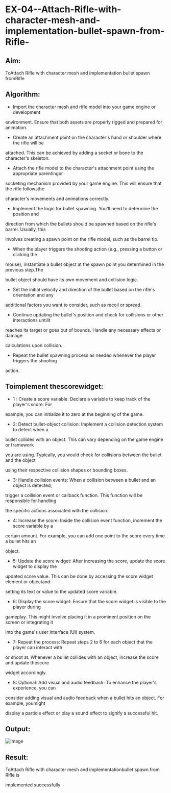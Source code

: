 # EX-04--Attach-Rifle-with-character-mesh-and-implementation-bullet-spawn-from-Rifle-

## Aim:

 ToAttach Rifle with character mesh and implementation bullet spawn fromRifle

## Algorithm:

* Import the character mesh and rifle model into your game engine or development

 environment. Ensure that both assets are properly rigged and prepared for animation.

* Create an attachment point on the character's hand or shoulder where the rifle will be

 attached. This can be achieved by adding a socket or bone to the character's skeleton.

*  Attach the rifle model to the character's attachment point using the appropriate parentingor

 socketing mechanism provided by your game engine. This will ensure that the rifle followsthe

 character's movements and animations correctly.

* Implement the logic for bullet spawning. You'll need to determine the position and

 direction from which the bullets should be spawned based on the rifle's barrel. Usually, this

 involves creating a spawn point on the rifle model, such as the barrel tip.

* When the player triggers the shooting action (e.g., pressing a button or clicking the

 mouse), instantiate a bullet object at the spawn point you determined in the previous step.The

 bullet object should have its own movement and collision logic.

* Set the initial velocity and direction of the bullet based on the rifle's orientation and any

 additional factors you want to consider, such as recoil or spread.

* Continue updating the bullet's position and check for collisions or other interactions untilit

 reaches its target or goes out of bounds. Handle any necessary effects or damage

 calculations upon collision.

* Repeat the bullet spawning process as needed whenever the player triggers the shooting

 action.

## Toimplement thescorewidget:

 * 1 : Create a score variable: Declare a variable to keep track of the player's score. For

 example, you can initialize it to zero at the beginning of the game.

 * 2: Detect bullet-object collision: Implement a collision detection system to detect when a

 bullet collides with an object. This can vary depending on the game engine or framework

 you are using. Typically, you would check for collisions between the bullet and the object

 using their respective collision shapes or bounding boxes.

 * 3: Handle collision events: When a collision between a bullet and an object is detected,

 trigger a collision event or callback function. This function will be responsible for handling

 the specific actions associated with the collision.

 * 4: Increase the score: Inside the collision event function, increment the score variable by a

 certain amount. For example, you can add one point to the score every time a bullet hits an

 object.

 * 5: Update the score widget: After increasing the score, update the score widget to display the

 updated score value. This can be done by accessing the score widget element or objectand

 setting its text or value to the updated score variable.

 * 6: Display the score widget: Ensure that the score widget is visible to the player during

 gameplay. This might involve placing it in a prominent position on the screen or integrating it

 into the game's user interface (UI) system.

 * 7: Repeat the process: Repeat steps 2 to 6 for each object that the player can interact with

 or shoot at. Whenever a bullet collides with an object, increase the score and update thescore

 widget accordingly.

 * 8: Optional: Add visual and audio feedback: To enhance the player's experience, you can

 consider adding visual and audio feedback when a bullet hits an object. For example, youmight

 display a particle effect or play a sound effect to signify a successful hit.

## Output:

![image](https://github.com/user-attachments/assets/5d6d9164-ee2c-42ed-a5c7-3adba4eef005)



## Result:

 ToAttach Rifle with character mesh and implementationbullet spawn from Rifle is

 implemented successfully
